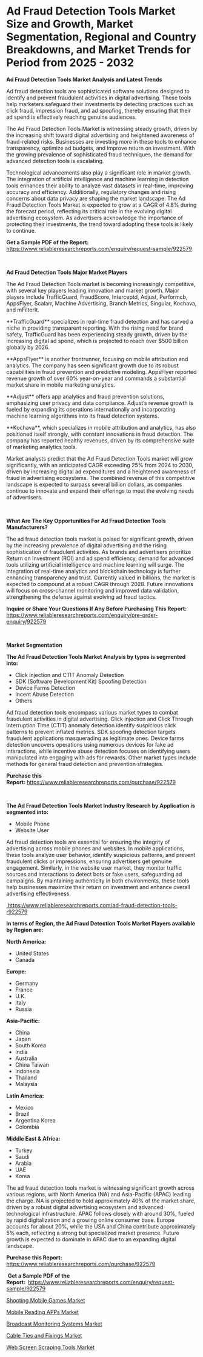 <p><h1>Ad Fraud Detection Tools Market Size and Growth, Market Segmentation, Regional and Country Breakdowns, and Market Trends for Period from 2025 -  2032</h1></p><p><strong>Ad Fraud Detection Tools Market Analysis and Latest Trends</strong></p>
<p><p>Ad fraud detection tools are sophisticated software solutions designed to identify and prevent fraudulent activities in digital advertising. These tools help marketers safeguard their investments by detecting practices such as click fraud, impression fraud, and ad spoofing, thereby ensuring that their ad spend is effectively reaching genuine audiences.</p><p>The Ad Fraud Detection Tools Market is witnessing steady growth, driven by the increasing shift toward digital advertising and heightened awareness of fraud-related risks. Businesses are investing more in these tools to enhance transparency, optimize ad budgets, and improve return on investment. With the growing prevalence of sophisticated fraud techniques, the demand for advanced detection tools is escalating.</p><p>Technological advancements also play a significant role in market growth. The integration of artificial intelligence and machine learning in detection tools enhances their ability to analyze vast datasets in real-time, improving accuracy and efficiency. Additionally, regulatory changes and rising concerns about data privacy are shaping the market landscape. The Ad Fraud Detection Tools Market is expected to grow at a CAGR of 4.8% during the forecast period, reflecting its critical role in the evolving digital advertising ecosystem. As advertisers acknowledge the importance of protecting their investments, the trend toward adopting these tools is likely to continue.</p></p>
<p><strong>Get a Sample PDF of the Report:&nbsp;</strong> <a href="https://www.reliableresearchreports.com/enquiry/request-sample/922579?utm_campaign=40&utm_medium=2&utm_source=Github&utm_content=ia&utm_term=07032025&utm_id=ad-fraud-detection-tools">https://www.reliableresearchreports.com/enquiry/request-sample/922579</a></p>
<p>&nbsp;</p>
<p><strong>Ad Fraud Detection Tools Major Market Players</strong></p>
<p><p>The Ad Fraud Detection Tools market is becoming increasingly competitive, with several key players leading innovation and market growth. Major players include TrafficGuard, FraudScore, Interceptd, Adjust, Performcb, AppsFlyer, Scalarr, Machine Advertising, Branch Metrics, Singular, Kochava, and mFilterIt. </p><p>**TrafficGuard** specializes in real-time fraud detection and has carved a niche in providing transparent reporting. With the rising need for brand safety, TrafficGuard has been experiencing steady growth, driven by the increasing digital ad spend, which is projected to reach over $500 billion globally by 2026.</p><p>**AppsFlyer** is another frontrunner, focusing on mobile attribution and analytics. The company has seen significant growth due to its robust capabilities in fraud prevention and predictive modeling. AppsFlyer reported revenue growth of over 60% year-on-year and commands a substantial market share in mobile marketing analytics.</p><p>**Adjust** offers app analytics and fraud prevention solutions, emphasizing user privacy and data compliance. Adjust’s revenue growth is fueled by expanding its operations internationally and incorporating machine learning algorithms into its fraud detection systems.</p><p>**Kochava**, which specializes in mobile attribution and analytics, has also positioned itself strongly, with constant innovations in fraud detection. The company has reported healthy revenues, driven by its comprehensive suite of marketing analytics tools.</p><p>Market analysts predict that the Ad Fraud Detection Tools market will grow significantly, with an anticipated CAGR exceeding 25% from 2024 to 2030, driven by increasing digital ad expenditures and a heightened awareness of fraud in advertising ecosystems. The combined revenue of this competitive landscape is expected to surpass several billion dollars, as companies continue to innovate and expand their offerings to meet the evolving needs of advertisers.</p></p>
<p>&nbsp;</p>
<p><strong>What Are The Key Opportunities For Ad Fraud Detection Tools Manufacturers?</strong></p>
<p><p>The ad fraud detection tools market is poised for significant growth, driven by the increasing prevalence of digital advertising and the rising sophistication of fraudulent activities. As brands and advertisers prioritize Return on Investment (ROI) and ad spend efficiency, demand for advanced tools utilizing artificial intelligence and machine learning will surge. The integration of real-time analytics and blockchain technology is further enhancing transparency and trust. Currently valued in billions, the market is expected to compound at a robust CAGR through 2028. Future innovations will focus on cross-channel monitoring and improved data validation, strengthening the defense against evolving ad fraud tactics.</p></p>
<p><strong>Inquire or Share Your Questions If Any Before Purchasing This Report:</strong> <a href="https://www.reliableresearchreports.com/enquiry/pre-order-enquiry/922579?utm_campaign=40&utm_medium=2&utm_source=Github&utm_content=ia&utm_term=07032025&utm_id=ad-fraud-detection-tools">https://www.reliableresearchreports.com/enquiry/pre-order-enquiry/922579</a></p>
<p>&nbsp;</p>
<p><strong>Market Segmentation</strong></p>
<p><strong>The Ad Fraud Detection Tools Market Analysis by types is segmented into:</strong></p>
<p><ul><li>Click injection and CTIT Anomaly Detection</li><li>SDK (Software Development Kit) Spoofing Detection</li><li>Device Farms Detection</li><li>Incent Abuse Detection</li><li>Others</li></ul></p>
<p><p>Ad fraud detection tools encompass various market types to combat fraudulent activities in digital advertising. Click injection and Click Through Interruption Time (CTIT) anomaly detection identify suspicious click patterns to prevent inflated metrics. SDK spoofing detection targets fraudulent applications masquerading as legitimate ones. Device farms detection uncovers operations using numerous devices for fake ad interactions, while incentive abuse detection focuses on identifying users manipulated into engaging with ads for rewards. Other market types include methods for general fraud detection and prevention strategies.</p></p>
<p><strong>Purchase this Report:&nbsp;</strong><a href="https://www.reliableresearchreports.com/purchase/922579?utm_campaign=40&utm_medium=2&utm_source=Github&utm_content=ia&utm_term=07032025&utm_id=ad-fraud-detection-tools">https://www.reliableresearchreports.com/purchase/922579</a></p>
<p>&nbsp;</p>
<p><strong>The Ad Fraud Detection Tools Market Industry Research by Application is segmented into:</strong></p>
<p><ul><li>Mobile Phone</li><li>Website User</li></ul></p>
<p><p>Ad fraud detection tools are essential for ensuring the integrity of advertising across mobile phones and websites. In mobile applications, these tools analyze user behavior, identify suspicious patterns, and prevent fraudulent clicks or impressions, ensuring advertisers get genuine engagement. Similarly, in the website user market, they monitor traffic sources and interactions to detect bots or fake users, safeguarding ad campaigns. By maintaining authenticity in both environments, these tools help businesses maximize their return on investment and enhance overall advertising effectiveness.</p></p>
<p><a href="https://www.reliableresearchreports.com/ad-fraud-detection-tools-r922579?utm_campaign=40&utm_medium=2&utm_source=Github&utm_content=ia&utm_term=07032025&utm_id=ad-fraud-detection-tools">&nbsp;https://www.reliableresearchreports.com/ad-fraud-detection-tools-r922579</a></p>
<p><strong>In terms of Region, the Ad Fraud Detection Tools Market Players available by Region are:</strong></p>
<p>
    <p> <strong> North America: </strong>
        <ul>
            <li>United States</li>
            <li>Canada</li>
        </ul>
        </p> 
    <p> <strong> Europe: </strong>
        <ul>
            <li>Germany</li>
            <li>France</li>
            <li>U.K.</li>
            <li>Italy</li>
            <li>Russia</li>
        </ul>
        </p> 
    <p> <strong> Asia-Pacific: </strong>
        <ul>
            <li>China</li>
            <li>Japan</li>
            <li>South Korea</li>
            <li>India</li>
            <li>Australia</li>
            <li>China Taiwan</li>
            <li>Indonesia</li>
            <li>Thailand</li>
            <li>Malaysia</li>
        </ul>
        </p> 
    <p> <strong> Latin America: </strong>
        <ul>
            <li>Mexico</li>
            <li>Brazil</li>
            <li>Argentina Korea</li>
            <li>Colombia</li>
        </ul>
        </p> 
    <p> <strong> Middle East & Africa: </strong>
        <ul>
            <li>Turkey</li>
            <li>Saudi</li>
            <li>Arabia</li>
            <li>UAE</li>
            <li>Korea</li>
        </ul>
    </p>
    </p>
<p><p>The ad fraud detection tools market is witnessing significant growth across various regions, with North America (NA) and Asia-Pacific (APAC) leading the charge. NA is projected to hold approximately 40% of the market share, driven by a robust digital advertising ecosystem and advanced technological infrastructure. APAC follows closely with around 30%, fueled by rapid digitalization and a growing online consumer base. Europe accounts for about 20%, while the USA and China contribute approximately 5% each, reflecting a strong but specialized market presence. Future growth is expected to dominate in APAC due to an expanding digital landscape.</p></p>
<p><strong>Purchase this Report: </strong><a href="https://www.reliableresearchreports.com/purchase/922579?utm_campaign=40&utm_medium=2&utm_source=Github&utm_content=ia&utm_term=07032025&utm_id=ad-fraud-detection-tools">https://www.reliableresearchreports.com/purchase/922579</a></p>
<p>&nbsp;<strong>Get a Sample PDF of the Report:&nbsp;&nbsp;</strong><a href="https://www.reliableresearchreports.com/enquiry/request-sample/922579?utm_campaign=40&utm_medium=2&utm_source=Github&utm_content=ia&utm_term=07032025&utm_id=ad-fraud-detection-tools">https://www.reliableresearchreports.com/enquiry/request-sample/922579</a></p>
<p><strong></strong></p>
<p><p><a href="https://github.com/muoioconzej8/Market-Research-Report-List-1/blob/main/shooting-mobile-games-market.md?utm_campaign=40&utm_medium=2&utm_source=Github&utm_content=ia&utm_term=07032025&utm_id=ad-fraud-detection-tools">Shooting Mobile Games Market</a></p><p><a href="https://github.com/minakibanov/Market-Research-Report-List-1/blob/main/mobile-reading-apps-market.md?utm_campaign=40&utm_medium=2&utm_source=Github&utm_content=ia&utm_term=07032025&utm_id=ad-fraud-detection-tools">Mobile Reading APPs Market</a></p><p><a href="https://github.com/rvadencho/Market-Research-Report-List-1/blob/main/broadcast-monitoring-systems-market.md?utm_campaign=40&utm_medium=2&utm_source=Github&utm_content=ia&utm_term=07032025&utm_id=ad-fraud-detection-tools">Broadcast Monitoring Systems Market</a></p><p><a href="https://github.com/gripeluigstt/Market-Research-Report-List-1/blob/main/cable-ties-and-fixings-market.md?utm_campaign=40&utm_medium=2&utm_source=Github&utm_content=ia&utm_term=07032025&utm_id=ad-fraud-detection-tools">Cable Ties and Fixings Market</a></p><p><a href="https://github.com/obajimlaweh59/Market-Research-Report-List-1/blob/main/web-screen-scraping-tools-market.md?utm_campaign=40&utm_medium=2&utm_source=Github&utm_content=ia&utm_term=07032025&utm_id=ad-fraud-detection-tools">Web Screen Scraping Tools Market</a></p></p>